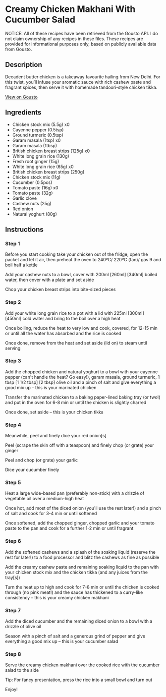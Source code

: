 # Creamy Chicken Makhani With Cucumber Salad

NOTICE: All of these recipes have been retrieved from the Gousto API. I do not claim ownership of any recipes in these files. These recipes are provided for informational purposes only, based on publicly available data from Gousto.

## Description

Decadent butter chicken is a takeaway favourite hailing from New Delhi. For this twist, you’ll infuse your aromatic sauce with rich cashew paste and fragrant spices, then serve it with homemade tandoori-style chicken tikka. 

[View on Gousto](https://www.gousto.co.uk/recipes/cookbook/creamy-chicken-makhani-buttered-naan)

## Ingredients

- Chicken stock mix (5.5g) x0
- Cayenne pepper (0.5tsp)
- Ground turmeric (0.5tsp)
- Garam masala (1tsp) x0
- Garam masala (1tbsp)
- British chicken breast strips (125g) x0
- White long grain rice (130g)
- Fresh root ginger (15g)
- White long grain rice (65g) x0
- British chicken breast strips (250g)
- Chicken stock mix (11g)
- Cucumber (0.5pcs)
- Tomato paste (16g) x0
- Tomato paste (32g)
- Garlic clove
- Cashew nuts (25g)
- Red onion
- Natural yoghurt (80g)

## Instructions


### Step 1

Before you start cooking take your chicken out of the fridge, open the packet and let it air, then preheat the oven to 240ºC/ 220ºC (fan)/ gas 9 and boil half a kettle

Add your cashew nuts to a bowl, cover with 200ml <span class="text-purple">[260ml]</span> <span class="text-danger">[340ml]</span> boiled water, then cover with a plate and set aside

Chop your chicken breast strips into bite-sized pieces


### Step 2

Add your white long grain rice to a pot with a lid with 225ml<span class="text-purple"> [300ml] </span><span class="text-danger">[450ml]</span> cold water and bring to the boil over a high heat

Once boiling, reduce the heat to very low and cook, covered, for 12-15 min or until all the water has absorbed and the rice is cooked

Once done, remove from the heat and set aside (lid on) to steam until serving


### Step 3

Add the chopped chicken and natural yoghurt to a bowl with your cayenne pepper (can't handle the heat? Go easy!), garam masala, ground turmeric, 1 tbsp <span class="text-purple">[1 1/2 tbsp]</span><span class="text-danger"> [2 tbsp]</span> olive oil and a pinch of salt and give everything a good mix up – this is your marinated chicken

Transfer the marinated chicken to a baking paper-lined baking tray (or two!) and put in the oven for 6-8 min or until the chicken is slightly charred

Once done, set aside – this is your chicken tikka


### Step 4

Meanwhile, peel and finely dice your red onion[s]

Peel (scrape the skin off with a teaspoon) and finely chop (or grate) your ginger

Peel and chop (or grate) your garlic

Dice your cucumber finely


### Step 5

Heat a large wide-based pan (preferably non-stick) with a drizzle of vegetable oil over a medium-high heat

Once hot, add most of the diced onion (you'll use the rest later!) and a pinch of salt and cook for 3-4 min or until softened

Once softened, add the chopped ginger, chopped garlic and your tomato paste to the pan and cook for a further 1-2 min or until fragrant


### Step 6

Add the softened cashews and a splash of the soaking liquid (reserve the rest for later!) to a food processor and blitz the cashews as fine as possible

Add the creamy cashew paste and remaining soaking liquid to the pan with your chicken stock mix and the chicken tikka (and any juices from the tray[s])

Turn the heat up to high and cook for 7-8 min or until the chicken is cooked through (no pink meat!) and the sauce has thickened to a curry-like consistency – this is your creamy chicken makhani


### Step 7

Add the diced cucumber and the remaining diced onion to a bowl with a drizzle of olive oil

Season with a pinch of salt and a generous grind of pepper and give everything a good mix up – this is your cucumber salad

### Step 8

Serve the creamy chicken makhani over the cooked rice with the cucumber salad to the side

Tip: For fancy presentation, press the rice into a small bowl and turn out

Enjoy!

